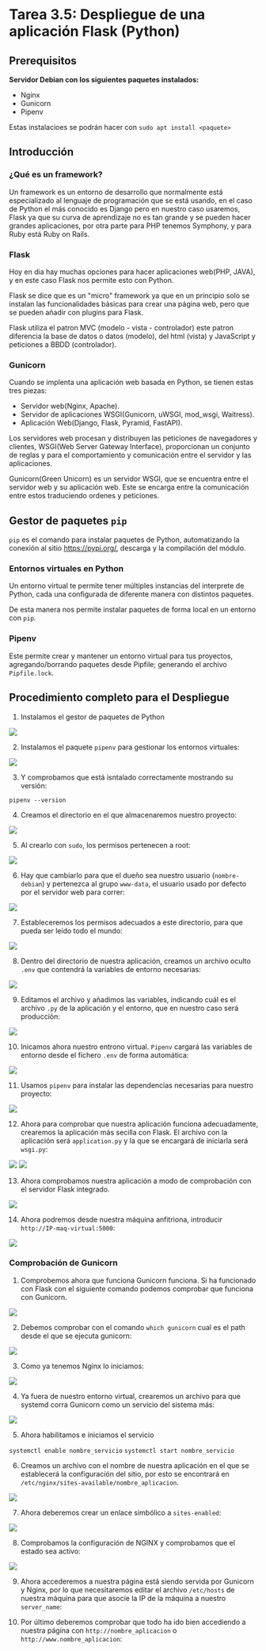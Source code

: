 # Tarea 3.5: Despliegue de una aplicación Flask (Python)

## Prerequisitos

**Servidor Debian con los siguientes paquetes instalados:**

- Nginx
- Gunicorn
- Pipenv

Estas instalacioes se podrán hacer con `sudo apt install <paquete>`

## Introducción

### ¿Qué es un framework?

Un framework es un entorno de desarrollo que normalmente está especializado al lenguaje de programación que se está usando, en el caso de Python el más conocido es Django pero en nuestro caso usaremos, Flask ya que su curva de aprendizaje no es tan grande y se pueden hacer grandes aplicaciones, por otra parte para PHP tenemos Symphony, y para Ruby está Ruby on Rails.

### Flask

Hoy en dia hay muchas opciones para hacer aplicaciones web(PHP, JAVA), y en este caso Flask nos permite esto con Python.

Flask se dice que es un "micro" framework ya que en un principio solo se instalan las funcionalidades básicas para crear una página web, pero que se pueden añadir con plugins para Flask.

Flask utiliza el patron MVC (modelo - vista - controlador) este patron diferencia la base de datos o datos (modelo), del html (vista) y JavaScript y peticiones a BBDD (controlador).

### Gunicorn

Cuando se implenta una aplicación web basada en Python, se tienen estas tres piezas:

- Servidor web(Nginx, Apache).
- Servidor de aplicaciones WSGI(Gunicorn, uWSGI, mod_wsgi, Waitress).
- Aplicación Web(Django, Flask, Pyramid, FastAPI).

Los servidores web procesan y distribuyen las peticiones de navegadores y clientes, WSGI(Web Server Gateway Interface), proporcionan un conjunto de reglas y para el comportamiento y comunicación entre el servidor y las aplicaciones.

Gunicorn(Green Unicorn) es un servidor WSGI, que se encuentra entre el servidor web y su aplicación web. Este se encarga entre la comunicación entre estos traduciendo ordenes y peticiones.

## Gestor de paquetes `pip`

`pip` es el comando para instalar paquetes de Python, automatizando la conexión al sitio https://pypi.org/, descarga y la compilación del módulo.

### Entornos virtuales en Python

Un entorno virtual te permite tener múltiples instancias del interprete de Python, cada una configurada de diferente manera con distintos paquetes.

De esta manera nos permite instalar paquetes de forma local en un entorno con `pip`.

### Pipenv

Este permite crear y mantener un entorno virtual para tus proyectos, agregando/borrando paquetes desde Pipfile; generando el archivo `Pipfile.lock`.

## Procedimiento completo para el Despliegue

1. Instalamos el gestor de paquetes de Python

![](./assets/imagenes/fotos3.5/instal_pip.png)

2. Instalamos el paquete `pipenv` para gestionar los entornos virtuales:

![](./assets/imagenes/fotos3.5/install_pipenv.png.png)

3. Y comprobamos que está isntalado correctamente mostrando su versión:

`pipenv --version`

4. Creamos el directorio en el que almacenaremos nuestro proyecto:

![](./assets/imagenes/fotos3.5/mkdir.png)

5. Al crearlo con `sudo`, los permisos pertenecen a root:

![](./assets/imagenes/fotos3.5/permisos.png)

6. Hay que cambiarlo para que el dueño sea nuestro usuario (`nombre-debian`) y pertenezca al grupo `www-data`, el usuario usado por defecto por el servidor web para correr:

![](./assets/imagenes/fotos3.5/cambio_permisos.png)

7. Estableceremos los permisos adecuados a este directorio, para que pueda ser leído todo el mundo:

![](./assets/imagenes/fotos3.5/chmod.png)

8. Dentro del directorio de nuestra aplicación, creamos un archivo oculto `.env` que contendrá la variables de entorno necesarias:

![](./assets/imagenes/fotos3.5/touch.png)

9. Editamos el archivo y añadimos las variables, indicando cuál es el archivo `.py` de la aplicación y el entorno, que en nuestro caso será producción:

![](./assets/imagenes/fotos3.5/nano_env.png)

10. Inicamos ahora nuestro entrono virtual. `Pipenv` cargará las variables de entorno desde el fichero `.env` de forma automática:

![](./assets/imagenes/fotos3.5/pipenv_shell.png)

11. Usamos `pipenv` para instalar las dependencias necesarias para nuestro proyecto:

![](./assets/imagenes/fotos3.5/pipenv_install.png)

12. Ahora para comprobar que nuestra aplicación funciona adecuadamente, crearemos la aplicación más secilla con Flask. El archivo con la aplicación será `application.py` y la que se encargará de iniciarla será `wsgi.py`:

![](./assets/imagenes/fotos3.5/applicationPy.png)
![](./assets/imagenes/fotos3.5/wsgiPy.png)

13. Ahora comprobamos nuestra aplicación a modo de comprobación con el servidor Flask integrado.

![](./assets/imagenes/fotos3.5/flaskRun.png)

14. Ahora podremos desde nuestra máquina anfitriona, introducir `http://IP-maq-virtual:5000`:

![](./assets/imagenes/fotos3.5/aplicacionCorriendo.png)


### Comprobación de Gunicorn

1. Comprobemos ahora que funciona Gunicorn funciona. Si ha funcionado con Flask con el siguiente comando podemos comprobar que funciona con Gunicorn.

![](./assets/imagenes/fotos3.5/gunicorn.png)

2. Debemos comprobar con el comando `which gunicorn` cual es el path desde el que se ejecuta gunicorn:

![](./assets/imagenes/fotos3.5/ruta_gunicorn.png)

3. Como ya tenemos Nginx lo iniciamos:

![](./assets/imagenes/fotos3.5/start_nginx.png)

4. Ya fuera de nuestro entorno virtual, crearemos un archivo para que systemd corra Gunicorn como un servicio del sistema más:

![](./assets/imagenes/fotos3.5/flask_app_service.png)

5. Ahora habilitamos e iniciamos el servicio

``systemctl enable nombre_servicio``
``systemctl start nombre_servicio``

6. Creamos un archivo con el nombre de nuestra aplicación en el que se establecerá la configuración del sitio, por esto se encontrará en `/etc/nginx/sites-available/nombre_aplicacion`.

![](./assets/imagenes/fotos3.5/sites-available.png)

7. Ahora deberemos crear un enlace simbólico a `sites-enabled`:

![](./assets/imagenes/fotos3.5/ls.png)

8. Comprobamos la configuración de NGINX y comprobamos que el estado sea activo:

![](./assets/imagenes/fotos3.5/ls.png)

9. Ahora accederemos a nuestra página está siendo servida por Gunicorn y Nginx, por lo que necesitaremos editar el archivo `/etc/hosts` de nuestra máquina para que asocie la IP de la máquina a nuestro ``server_name``:

10. Por último deberemos comprobar que todo ha ido bien accediendo a nuestra página con `http://nombre_aplicacion` o `http://www.nombre_aplicacion`: